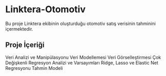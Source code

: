 # Linktera-Otomotiv

Bu proje Linktera ekibinin oluşturduğu otomotiv satış verisinin tahminini içermektedir.

## Proje İçeriği

Veri Analizi ve Manipülasyonu
Veri Modellemesi
Veri Görselleştirmesi
Çok Değişkenli Regresyon Analizi ve Varsayımları
Ridge, Lasso ve Elastic Net Regresyonu
Tahmin Modeli